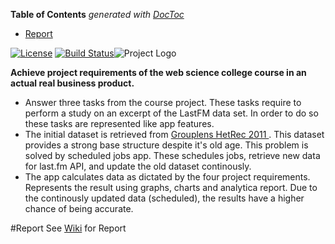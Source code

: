 <!-- START doctoc generated TOC please keep comment here to allow auto update -->
<!-- DON'T EDIT THIS SECTION, INSTEAD RE-RUN doctoc TO UPDATE -->
**Table of Contents**  *generated with [DocToc](https://github.com/thlorenz/doctoc)*

- [Report](#report)

<!-- END doctoc generated TOC please keep comment here to allow auto update -->

[![License](https://poser.pugx.org/laravel/framework/license.svg)](https://packagist.org/packages/laravel/framework)  [![Build Status](https://travis-ci.org/rdok/web-science.svg?branch=master)](https://travis-ci.org/rdok/web-science)![Project Logo](http://i.imgur.com/YksoCwU.png?1)  

**Achieve project requirements of the web science college course in an actual real business product.**

- Answer three tasks from the course project. These tasks require to perform a study on an excerpt of the LastFM data set. In order to do so these tasks are represented like app features.    
- The initial dataset is retrieved from [Grouplens HetRec 2011 ](http://grouplens.org/datasets/hetrec-2011/). This dataset provides a strong base structure despite it's old age. This problem is solved by scheduled jobs app. These schedules jobs, retrieve new data for last.fm API, and update the old dataset continously.  
- The app calculates data as dictated by the four project requirements. Represents the result using graphs, charts and analytica report. Due to the continously updated data (scheduled), the results have a higher chance of being accurate.

#Report
See [Wiki](https://github.com/rdok/web-science/wiki) for Report
